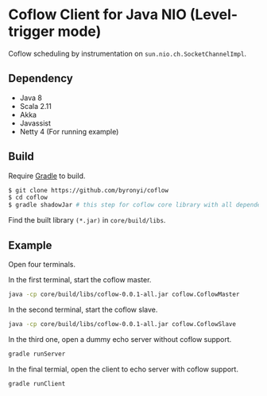 Coflow Client for Java NIO (Level-trigger mode)
===

Coflow scheduling by instrumentation on ``sun.nio.ch.SocketChannelImpl``.

Dependency
---

* Java 8
* Scala 2.11
* Akka
* Javassist
* Netty 4 (For running example)

Build
---

Require [Gradle](http://gradle.org/) to build.

```bash
$ git clone https://github.com/byronyi/coflow
$ cd coflow
$ gradle shadowJar # this step for coflow core library with all dependencies
```

Find the built library ``(*.jar)`` in ``core/build/libs``.

Example
---

Open four terminals.

In the first terminal, start the coflow master.
```bash
java -cp core/build/libs/coflow-0.0.1-all.jar coflow.CoflowMaster
```

In the second terminal, start the coflow slave.
```bash
java -cp core/build/libs/coflow-0.0.1-all.jar coflow.CoflowSlave
```

In the third one, open a dummy echo server without coflow support.
```bash
gradle runServer
```

In the final termial, open the client to echo server with coflow support.
```bash
gradle runClient
```
